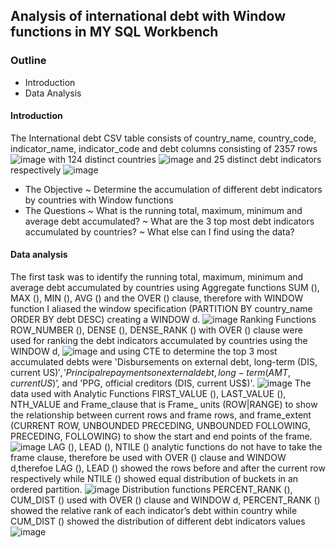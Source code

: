 ## Analysis of international debt with Window functions in MY SQL Workbench
### Outline
* Introduction
* Data Analysis

#### Introduction
The International debt CSV table consists of country_name, country_code, indicator_name, indicator_code and debt columns consisting of 2357 rows 
![image](https://user-images.githubusercontent.com/92436079/198059078-62d24116-9d41-4a36-9ba7-e6a6a81ef540.png)
with 124  distinct countries
![image](https://user-images.githubusercontent.com/92436079/198059529-719cf980-67b2-43d4-8c81-3a835a1d65b7.png)
and 25 distinct debt indicators respectively
![image](https://user-images.githubusercontent.com/92436079/198059790-840517dc-23b4-4d6a-a11e-0f8468d5a3bd.png)
* The Objective
~ Determine the accumulation of different debt indicators by countries with Window functions
* The Questions 
~ What is the running total, maximum, minimum and average debt accumulated? 
~ What are the 3 top most debt indicators accumulated by countries? 
~ What else can I find using the data?
#### Data analysis
The first task was to identify the running total, maximum, minimum and average debt accumulated by countries using Aggregate functions SUM (), MAX (), MIN (), AVG () and the OVER () clause, therefore with WINDOW function I aliased the window specification (PARTITION BY country_name ORDER BY debt DESC) creating a WINDOW d.
![image](https://user-images.githubusercontent.com/92436079/198060432-76c6941b-e55a-4107-8341-d753aeae3864.png)
Ranking Functions ROW_NUMBER (), DENSE (), DENSE_RANK () with OVER () clause were used for ranking the debt indicators accumulated by countries using the WINDOW d,
![image](https://user-images.githubusercontent.com/92436079/198060817-43bc1d4d-3648-41e7-b7a1-5db7e1d9bf2a.png)
and using CTE   to determine the top 3 most accumulated debts were 'Disbursements on external debt, long-term (DIS, current US$)','Principal repayments on external debt, long-term (AMT, current US$)’, and 'PPG, official creditors (DIS, current US$)'.
![image](https://user-images.githubusercontent.com/92436079/198061104-3e8fe868-044d-4c31-80da-6226d1cbbf79.png)
 The data used with Analytic Functions FIRST_VALUE (), LAST_VALUE (), NTH_VALUE and Frame_clause that is Frame_ units (ROW|RANGE) to show the relationship between current rows and frame rows, and frame_extent (CURRENT ROW, UNBOUNDED PRECEDING, UNBOUNDED FOLLOWING, PRECEDING, FOLLOWING) to show the start and end points of the frame.
![image](https://user-images.githubusercontent.com/92436079/198065715-c69f12de-8060-48c7-8981-3ce11199e536.png) 
LAG (), LEAD (), NTILE () analytic functions do not have to take the frame clause, therefore be used with OVER () clause and WINDOW d,therefoe
 LAG (), LEAD () showed the rows before and after the current row respectively while NTILE () showed equal distribution of buckets in an ordered partition.
 ![image](https://user-images.githubusercontent.com/92436079/198062615-9136e380-f9e6-4655-99c4-6a033aad74d9.png)
Distribution functions PERCENT_RANK (), CUM_DIST () used with OVER () clause and WINDOW d, PERCENT_RANK () showed the relative rank of each indicator’s debt within country while CUM_DIST () showed the distribution of different debt indicators values
![image](https://user-images.githubusercontent.com/92436079/198062787-4b705bf0-4555-40b5-81e7-5ffeaaf090a2.png)
